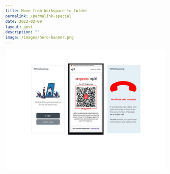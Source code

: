 ```yaml
---
title: Move from Workspace to folder
permalink: /permalink-special
date: 2022-02-09
layout: post
description: ""
image: /images/hero-banner.png
---
```



![phonebook](/images/Hello%20$$$()@/Bleh%201280370%20&&/ack22%20WhoDis%20Working%20Document-5.png)